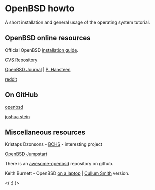 # OpenBSD howto

A short installation and general usage of the operating system tutorial.

## OpenBSD online resources

Official OpenBSD [installation guide](http://www.openbsd.org/faq/index.html).

[CVS Repository](https://cvsweb.openbsd.org/)

[OpenBSD Journal](http://www.undeadly.org/cgi?action=front) | [P. Hansteen](https://bsdly.blogspot.com)

[reddit](https://www.reddit.com/r/openbsd/)

## On GitHub

[openbsd](https://github.com/openbsd)

[joshua stein](https://github.com/jcs)

## Miscellaneous resources

Kristaps Dzonsons - [BCHS](https://learnbchs.org) - interesting project

[OpenBSD Jumpstart](https://www.openbsdjumpstart.org/#/)

There is an [awesome-openbsd](https://github.com/ligurio/awesome-openbsd) repository on github.

Keith Burnett - OpenBSD [on a laptop](http://sohcahtoa.org.uk/openbsd.html) | [Cullum Smith](https://www.c0ffee.net/blog/openbsd-on-a-laptop/) version.

<( :) )>
